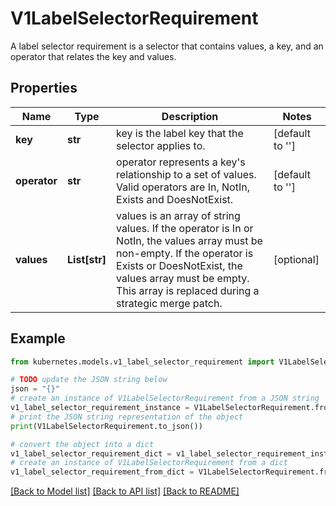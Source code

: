 # V1LabelSelectorRequirement

A label selector requirement is a selector that contains values, a key, and an operator that relates the key and values.

## Properties

Name | Type | Description | Notes
------------ | ------------- | ------------- | -------------
**key** | **str** | key is the label key that the selector applies to. | [default to '']
**operator** | **str** | operator represents a key&#39;s relationship to a set of values. Valid operators are In, NotIn, Exists and DoesNotExist. | [default to '']
**values** | **List[str]** | values is an array of string values. If the operator is In or NotIn, the values array must be non-empty. If the operator is Exists or DoesNotExist, the values array must be empty. This array is replaced during a strategic merge patch. | [optional] 

## Example

```python
from kubernetes.models.v1_label_selector_requirement import V1LabelSelectorRequirement

# TODO update the JSON string below
json = "{}"
# create an instance of V1LabelSelectorRequirement from a JSON string
v1_label_selector_requirement_instance = V1LabelSelectorRequirement.from_json(json)
# print the JSON string representation of the object
print(V1LabelSelectorRequirement.to_json())

# convert the object into a dict
v1_label_selector_requirement_dict = v1_label_selector_requirement_instance.to_dict()
# create an instance of V1LabelSelectorRequirement from a dict
v1_label_selector_requirement_from_dict = V1LabelSelectorRequirement.from_dict(v1_label_selector_requirement_dict)
```
[[Back to Model list]](../README.md#documentation-for-models) [[Back to API list]](../README.md#documentation-for-api-endpoints) [[Back to README]](../README.md)


